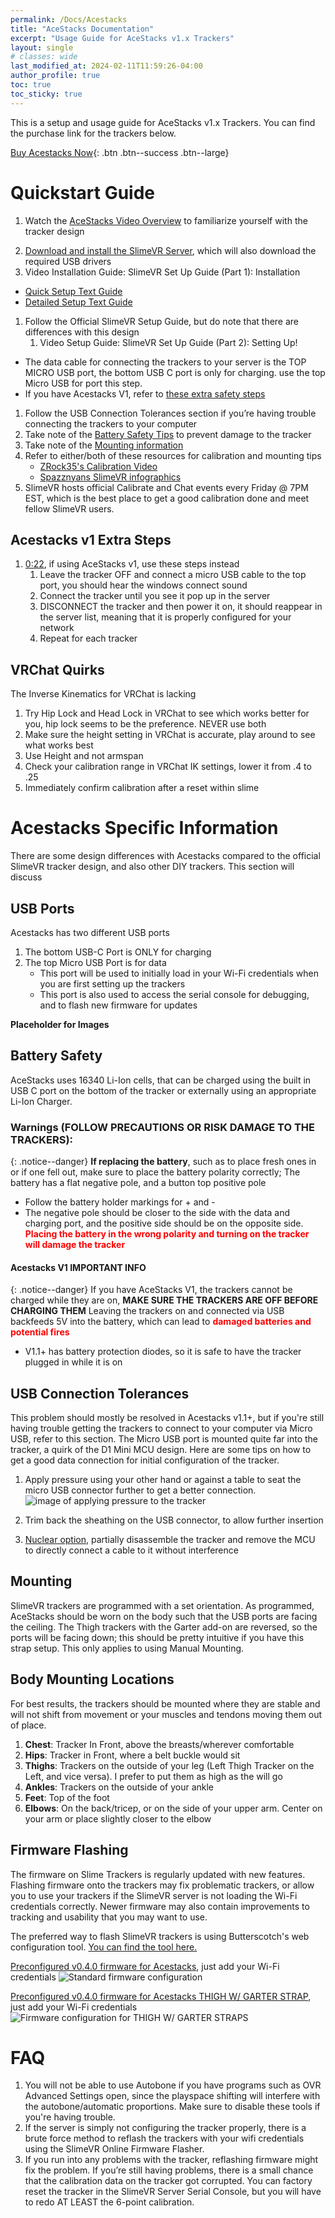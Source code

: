 ```yaml
---
permalink: /Docs/Acestacks
title: "AceStacks Documentation"
excerpt: "Usage Guide for AceStacks v1.x Trackers"
layout: single
# classes: wide
last_modified_at: 2024-02-11T11:59:26-04:00
author_profile: true
toc: true
toc_sticky: true
---
```

This is a setup and usage guide for AceStacks v1.x Trackers. You can find the purchase link for the trackers below.

[Buy Acestacks Now](https://ko-fi.com/s/f68f3c7944){: .btn .btn--success .btn--large}

# Quickstart Guide
1. Watch the [AceStacks Video Overview](https://youtu.be/jQLkWUqJBMk) to familiarize yourself with the tracker design
<!-- <iframe width="560" height="315" src="https://www.youtube.com/embed/jQLkWUqJBMk?si=a3TqpI3CbrxZEM_t" title="YouTube video player" frameborder="0" allow="accelerometer; autoplay; clipboard-write; encrypted-media; gyroscope; picture-in-picture; web-share" allowfullscreen></iframe> -->

2. [Download and install the SlimeVR Server](https://slimevr.dev/download), which will also download the required USB drivers
3. Video Installation Guide: SlimeVR Set Up Guide (Part 1): Installation
<!-- <iframe width="560" height="315" src="https://www.youtube.com/embed/-QNFBxM2rY0?si=YHP9oWp4eWbpYZSF" title="YouTube video player" frameborder="0" allow="accelerometer; autoplay; clipboard-write; encrypted-media; gyroscope; picture-in-picture; web-share" allowfullscreen></iframe> -->
   - [Quick Setup Text Guide](https://docs.slimevr.dev/quick-setup.html)
   - [Detailed Setup Text Guide](https://docs.slimevr.dev/server/index.html)
1. Follow the Official SlimeVR Setup Guide, but do note that there are differences with this design
   1. Video Setup Guide: SlimeVR Set Up Guide (Part 2): Setting Up!
<!-- <iframe width="560" height="315" src="https://www.youtube.com/embed/JrHmNcckpuE?si=ofR9sMih33G13Hap" title="YouTube video player" frameborder="0" allow="accelerometer; autoplay; clipboard-write; encrypted-media; gyroscope; picture-in-picture; web-share" allowfullscreen></iframe> -->
   - The data cable for connecting the trackers to your server is the TOP MICRO USB port, the bottom USB C port is only for charging. use the top Micro USB for port this step.
   - If you have Acestacks V1, refer to [these extra safety steps](#acestacks-v1-extra-steps)

1. Follow the USB Connection Tolerances section if you’re having trouble connecting the trackers to your computer
2. Take note of the [Battery Safety Tips](#battery-safety) to prevent damage to the tracker
3. Take note of the [Mounting information](#mounting)
4. Refer to either/both of these resources for calibration and mounting tips
   - [ZRock35's Calibration Video](https://www.youtube.com/watch?v=SYqfQdVseF4)
   - [Spazznyans SlimeVR infographics](https://imgur.com/a/0jSuwrz)
5.  SlimeVR hosts official Calibrate and Chat events every Friday @ 7PM EST, which is the best place to get a good calibration done and meet fellow SlimeVR users. 

## Acestacks v1 Extra Steps
1. [0:22](https://youtu.be/JrHmNcckpuE?t=22), if using AceStacks v1, use these steps instead
   1. Leave the tracker OFF and connect a micro USB cable to the top port, you should hear the windows connect sound
   2. Connect the tracker until you see it pop up in the server
   3. DISCONNECT the tracker and then power it on, it should reappear in the server list, meaning that it is properly configured for your network
   4. Repeat for each tracker

## VRChat Quirks
The Inverse Kinematics for VRChat is lacking 

1. Try Hip Lock and Head Lock in VRChat to see which works better for you, hip lock seems to be the preference. NEVER use both
2. Make sure the height setting in VRChat is accurate, play around to see what works best
3. Use Height and not armspan
4. Check your calibration range in VRChat IK settings, lower it from .4 to .25
5. Immediately confirm calibration after a reset within slime


# Acestacks Specific Information
There are some design differences with Acestacks compared to the official SlimeVR tracker design, and also other DIY trackers. This section will discuss 

## USB Ports
Acestacks has two different USB ports
1. The bottom USB-C Port is ONLY for charging
2. The top Micro USB Port is for data
   - This port will be used to initially load in your Wi-Fi credentials when you are first setting up the trackers
   - This port is also used to access the serial console for debugging, and to flash new firmware for updates

**Placeholder for Images**

## Battery Safety
AceStacks uses 16340 Li-Ion cells, that can be charged using the built in USB C port on the bottom of the tracker or externally using an appropriate Li-Ion Charger.

### Warnings (FOLLOW PRECAUTIONS OR RISK DAMAGE TO THE TRACKERS):

{: .notice--danger}
**If replacing the battery**, such as to place fresh ones in or if one fell out, make sure to place the battery polarity correctly; The battery has a flat negative pole, and a button top positive pole
- Follow the battery holder markings for + and -
- The negative pole should be closer to the side with the data and charging port, and the positive side should be on the opposite side. <span style="color:red">**Placing the battery in the wrong polarity and turning on the tracker will damage the tracker**</span>

#### Acestacks V1 IMPORTANT INFO

{: .notice--danger}
If you have AceStacks V1, the trackers cannot be charged while they are on, **MAKE SURE THE TRACKERS ARE OFF BEFORE CHARGING THEM** Leaving the trackers on and connected via USB backfeeds 5V into the battery, which can lead to <span style="color:red">**damaged batteries and potential fires**</span>
   - V1.1+ has battery protection diodes, so it is safe to have the tracker plugged in while it is on


## USB Connection Tolerances
This problem should mostly be resolved in Acestacks v1.1+, but if you're still having trouble getting the trackers to connect to your computer via Micro USB, refer to this section. The Micro USB port is mounted quite far into the tracker, a quirk of the D1 Mini MCU design. Here are some tips on how to get a good data connection for initial configuration of the tracker.

1. Apply pressure using your other hand or against a table to seat the micro USB connector further to get a better connection.
![image of applying pressure to the tracker](../assets/images/USBTo.png)

2. Trim back the sheathing on the USB connector, to allow further insertion

3. [Nuclear option](https://youtu.be/jQLkWUqJBMk?t=73), partially disassemble the tracker and remove the MCU to directly connect a cable to it without interference

## Mounting
SlimeVR trackers are programmed with a set orientation. As programmed, AceStacks should be worn on the body such that the USB ports are facing the ceiling. The Thigh trackers with the Garter add-on are reversed, so the ports will be facing down; this should be pretty intuitive if you have this strap setup. This only applies to using Manual Mounting.

## Body Mounting Locations
For best results, the trackers should be mounted where they are stable and will not shift from movement or your muscles and tendons moving them out of place.

1. **Chest**: Tracker In Front, above the breasts/wherever comfortable
2. **Hips**: Tracker in Front, where a belt buckle would sit
3. **Thighs**: Trackers on the outside of your leg (Left Thigh Tracker on the Left, and vice versa). I prefer to put them as high as the will go
4. **Ankles**: Trackers on the outside of your ankle
5. **Feet**: Top of the foot
6. **Elbows**: On the back/tricep, or on the side of your upper arm. Center on your arm or place slightly closer to the elbow


## Firmware Flashing
The firmware on Slime Trackers is regularly updated with new features. Flashing firmware onto the trackers may fix problematic trackers, or allow you to use your trackers if the SlimeVR server is not loading the Wi-Fi credentials correctly. Newer firmware may also contain improvements to tracking and usability that you may want to use.

The preferred way to flash SlimeVR trackers is using Butterscotch's web configuration tool. [You can find the tool here.](https://slimevr-firmware.bscotch.ca/)

[Preconfigured v0.4.0 firmware for Acestacks](https://slimevr-firmware.bscotch.ca/?config=eyJib2FyZCI6eyJ0eXBlIjoiQk9BUkRfV0VNT1NEMU1JTkkiLCJwaW5zIjp7ImltdVNEQSI6IkQyIiwiaW11U0NMIjoiRDEiLCJsZWQiOiIyIn0sImVuYWJsZUxlZCI6dHJ1ZX0sImltdXMiOlt7InR5cGUiOiJJTVVfQk1JMTYwIiwiaW11SU5UIjoiRDUiLCJlbmFibGVkIjp0cnVlLCJyb3RhdGlvbiI6IjI3MCJ9LHsiZW5hYmxlZCI6dHJ1ZSwidHlwZSI6IklNVV9CTUkxNjAiLCJyb3RhdGlvbiI6MH1dLCJiYXR0ZXJ5Ijp7InR5cGUiOiJCQVRfRVhURVJOQUwiLCJyZXNpc3RhbmNlIjoxODAsInBpbiI6IkEwIn0sInZlcnNpb24iOiJTbGltZVZSL3YwLjQuMCJ9), just add your Wi-Fi credentials
![Standard firmware configuration](../assets/images/firmware.png)

[Preconfigured v0.4.0 firmware for Acestacks THIGH W/ GARTER STRAP](https://slimevr-firmware.bscotch.ca/?config=eyJib2FyZCI6eyJ0eXBlIjoiQk9BUkRfV0VNT1NEMU1JTkkiLCJwaW5zIjp7ImltdVNEQSI6IkQyIiwiaW11U0NMIjoiRDEiLCJsZWQiOiIyIn0sImVuYWJsZUxlZCI6dHJ1ZX0sImltdXMiOlt7InR5cGUiOiJJTVVfQk1JMTYwIiwiaW11SU5UIjoiRDUiLCJlbmFibGVkIjp0cnVlLCJyb3RhdGlvbiI6IjI3MCJ9LHsiZW5hYmxlZCI6dHJ1ZSwidHlwZSI6IklNVV9CTUkxNjAiLCJyb3RhdGlvbiI6MH1dLCJiYXR0ZXJ5Ijp7InR5cGUiOiJCQVRfRVhURVJOQUwiLCJyZXNpc3RhbmNlIjoxODAsInBpbiI6IkEwIn0sInZlcnNpb24iOiJTbGltZVZSL3YwLjQuMCJ9), just add your Wi-Fi credentials
![Firmware configuration for THIGH W/ GARTER STRAPS](../assets/images/firmware2.png)

# FAQ
1. You will not be able to use Autobone if you have programs such as OVR Advanced Settings open, since the playspace shifting will interfere with the autobone/automatic proportions. Make sure to disable these tools if you're having trouble.
2. If the server is simply not configuring the tracker properly, there is a brute force method to reflash the trackers with your wifi credentials using the SlimeVR Online Firmware Flasher.
3. If you run into any problems with the tracker, reflashing firmware might fix the problem. If you’re still having problems, there is a small chance that the calibration data on the tracker got corrupted. You can factory reset the tracker in the SlimeVR Server Serial Console, but you will have to redo AT LEAST the 6-point calibration.
